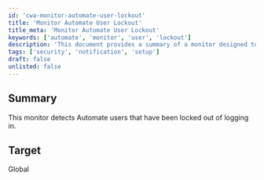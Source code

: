 ```yaml
---
id: 'cwa-monitor-automate-user-lockout'
title: 'Monitor Automate User Lockout'
title_meta: 'Monitor Automate User Lockout'
keywords: ['automate', 'monitor', 'user', 'lockout']
description: 'This document provides a summary of a monitor designed to detect Automate users who have been locked out from logging in, ensuring better management and security of user access.'
tags: ['security', 'notification', 'setup']
draft: false
unlisted: false
---
```

## Summary

This monitor detects Automate users that have been locked out of logging in.

## Target

Global



